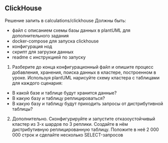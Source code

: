 ## ClickHouse

Решение залить в calculations/clickhouse
Должны быть:
- файл с описанием схемы базы данных в plantUML
для дополнительного задания
- docker-compose для запуска clickhouse
- конфигурация нод
- скрипт для загрузки данных
- readme с инструкцией по запуску

1. Разберите до конца конфигурационный файл и опишите процесс добавления, хранения, поиска данных в кластере, построенном в уроке. Используя plantUML нарисуйте схему кластера с таблицами для каждого сценария:
 - В какой базе и таблице будут хранится данные?
 - В какую базу и таблицу реплицироваться?
 - В какую базу и таблицу будут приходить запросы от дистрибутивной таблицы?
2. Дополнительно. Сконфигурируйте и запустите отказоустойчивый кластер из 3-х шардов по 3 реплики. Создайте в нём дистрибутивную реплицированную таблицу. Положите в неё 2 000 000 строк и сделайте несколько SELECT-запросов